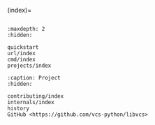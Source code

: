 (index)=

```{include} ../README.md

```

```{toctree}
:maxdepth: 2
:hidden:

quickstart
url/index
cmd/index
projects/index
```

```{toctree}
:caption: Project
:hidden:

contributing/index
internals/index
history
GitHub <https://github.com/vcs-python/libvcs>

```
